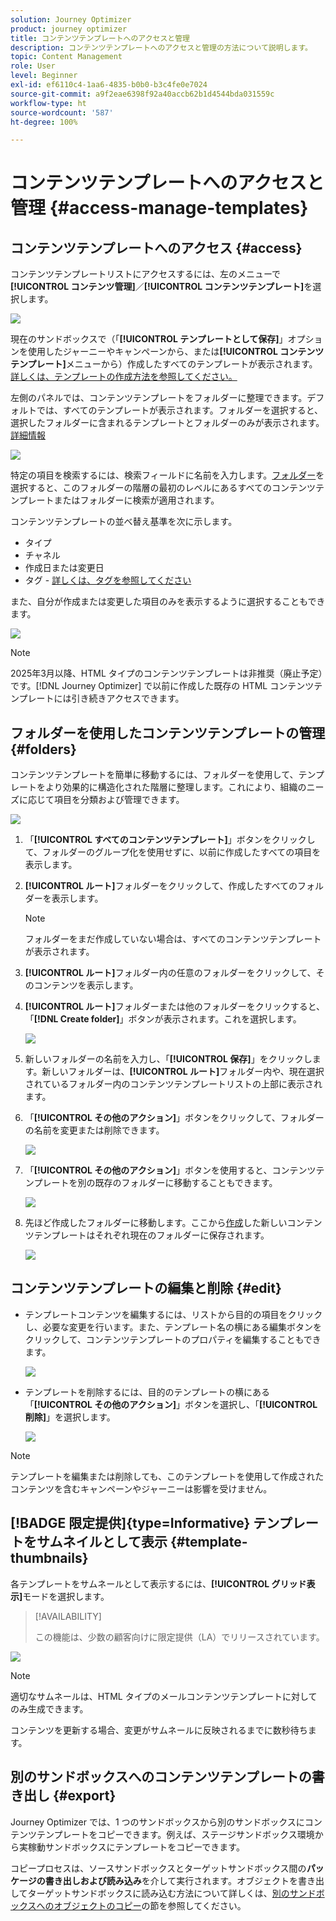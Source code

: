 ```yaml
---
solution: Journey Optimizer
product: journey optimizer
title: コンテンツテンプレートへのアクセスと管理
description: コンテンツテンプレートへのアクセスと管理の方法について説明します。
topic: Content Management
role: User
level: Beginner
exl-id: ef6110c4-1aa6-4835-b0b0-b3c4fe0e7024
source-git-commit: a9f2eae6398f92a40accb62b1d4544bda031559c
workflow-type: ht
source-wordcount: '587'
ht-degree: 100%

---
```


# コンテンツテンプレートへのアクセスと管理 {#access-manage-templates}

## コンテンツテンプレートへのアクセス {#access}

コンテンツテンプレートリストにアクセスするには、左のメニューで&#x200B;**[!UICONTROL コンテンツ管理]**／**[!UICONTROL コンテンツテンプレート]**&#x200B;を選択します。

![](assets/content-template-list.png)

現在のサンドボックスで（「**[!UICONTROL テンプレートとして保存]**」オプションを使用したジャーニーやキャンペーンから、または&#x200B;**[!UICONTROL コンテンツテンプレート]**&#x200B;メニューから）作成したすべてのテンプレートが表示されます。[詳しくは、テンプレートの作成方法を参照してください。](#create-content-templates)

左側のパネルでは、コンテンツテンプレートをフォルダーに整理できます。デフォルトでは、すべてのテンプレートが表示されます。フォルダーを選択すると、選択したフォルダーに含まれるテンプレートとフォルダーのみが表示されます。[詳細情報](#folders)

![](assets/content-template-list-folders.png)

特定の項目を検索するには、検索フィールドに名前を入力します。[フォルダー](#folders)を選択すると、このフォルダーの階層の最初のレベルにあるすべてのコンテンツテンプレートまたはフォルダーに検索が適用されます<!--(not nested items)-->。

コンテンツテンプレートの並べ替え基準を次に示します。

* タイプ
* チャネル
* 作成日または変更日
* タグ - [詳しくは、タグを参照してください](../start/search-filter-categorize.md#tags)

また、自分が作成または変更した項目のみを表示するように選択することもできます。

![](assets/content-template-list-filters.png)

>[!NOTE]
>
>2025年3月以降、HTML タイプのコンテンツテンプレートは非推奨（廃止予定）です。[!DNL Journey Optimizer] で以前に作成した既存の HTML コンテンツテンプレートには引き続きアクセスできます。

## フォルダーを使用したコンテンツテンプレートの管理 {#folders}

コンテンツテンプレートを簡単に移動するには、フォルダーを使用して、テンプレートをより効果的に構造化された階層に整理します。これにより、組織のニーズに応じて項目を分類および管理できます。

![](assets/content-template-folders.png)

1. 「**[!UICONTROL すべてのコンテンツテンプレート]**」ボタンをクリックして、フォルダーのグループ化を使用せずに、以前に作成したすべての項目を表示します。

1. **[!UICONTROL ルート]**&#x200B;フォルダーをクリックして、作成したすべてのフォルダーを表示します。

   >[!NOTE]
   >
   >フォルダーをまだ作成していない場合は、すべてのコンテンツテンプレートが表示されます。

1. **[!UICONTROL ルート]**&#x200B;フォルダー内の任意のフォルダーをクリックして、そのコンテンツを表示します。

1. **[!UICONTROL ルート]**&#x200B;フォルダーまたは他のフォルダーをクリックすると、「**[!DNL Create folder]**」ボタンが表示されます。これを選択します。

   ![](assets/content-template-create-folder.png)

1. 新しいフォルダーの名前を入力し、「**[!UICONTROL 保存]**」をクリックします。新しいフォルダーは、**[!UICONTROL ルート]**&#x200B;フォルダー内や、現在選択されているフォルダー内のコンテンツテンプレートリストの上部に表示されます。

1. 「**[!UICONTROL その他のアクション]**」ボタンをクリックして、フォルダーの名前を変更または削除できます。

   ![](assets/content-template-folder-more-actions.png)

1. 「**[!UICONTROL その他のアクション]**」ボタンを使用すると、コンテンツテンプレートを別の既存のフォルダーに移動することもできます。

   ![](assets/content-template-folder-moved.png)

1. 先ほど作成したフォルダーに移動します。ここから[作成](create-content-templates.md)した新しいコンテンツテンプレートはそれぞれ現在のフォルダーに保存されます。

   ![](assets/content-template-folder-create.png)

## コンテンツテンプレートの編集と削除 {#edit}

* テンプレートコンテンツを編集するには、リストから目的の項目をクリックし、必要な変更を行います。また、テンプレート名の横にある編集ボタンをクリックして、コンテンツテンプレートのプロパティを編集することもできます。

  ![](assets/content-template-edit.png)

* テンプレートを削除するには、目的のテンプレートの横にある「**[!UICONTROL その他のアクション]**」ボタンを選択し、「**[!UICONTROL 削除]**」を選択します。

  ![](assets/content-template-list-delete.png)

>[!NOTE]
>
>テンプレートを編集または削除しても、このテンプレートを使用して作成されたコンテンツを含むキャンペーンやジャーニーは影響を受けません。

## [!BADGE 限定提供]{type=Informative} テンプレートをサムネイルとして表示 {#template-thumbnails}

各テンプレートをサムネールとして表示するには、**[!UICONTROL グリッド表示]**&#x200B;モードを選択します。

>[!AVAILABILITY]
>
>この機能は、少数の顧客向けに限定提供（LA）でリリースされています。

![](assets/content-template-grid-view.png)

>[!NOTE]
>
>適切なサムネールは、HTML タイプのメールコンテンツテンプレートに対してのみ生成できます。

コンテンツを更新する場合、変更がサムネールに反映されるまでに数秒待ちます。

## 別のサンドボックスへのコンテンツテンプレートの書き出し {#export}

Journey Optimizer では、1 つのサンドボックスから別のサンドボックスにコンテンツテンプレートをコピーできます。例えば、ステージサンドボックス環境から実稼動サンドボックスにテンプレートをコピーできます。

コピープロセスは、ソースサンドボックスとターゲットサンドボックス間の&#x200B;**パッケージの書き出しおよび読み込み**&#x200B;を介して実行されます。オブジェクトを書き出してターゲットサンドボックスに読み込む方法について詳しくは、[別のサンドボックスへのオブジェクトのコピー](../configuration/copy-objects-to-sandbox.md)の節を参照してください。

